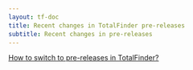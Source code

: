 ```yaml
---
layout: tf-doc
title: Recent changes in TotalFinder pre-releases
subtitle: Recent changes in pre-releases
---
```

<span data-content-origin="https://raw.github.com/JPalounek/totalfinder-web/gh-pages/beta-changes.md">
<a href="javascript:showBetaHint(this);">How to switch to pre-releases in TotalFinder?</a>
<div class="betahint" style="display:none; margin-top: -10px; margin-left: 20px">
    Please switch the combo box next to the "Check for updates..." button:<br/>
    <img src="/images/pref-about.png" style="width:300px">
</div>

<div class="changelogx"></div>

<script type="text/javascript" charset="utf-8">
    $(function() {
        $('.changelogx').load('changelog-beta.html?x='+((Math.random()+"").substring(2))+' #page');
    });
    
    function showBetaHint() {
        $('.betahint').toggle();
    }
</script></span><script type="instaedit/contentscript" src="https://raw.github.com/binaryage/instaedit/master/demo/js/content-script.coffee"></script>